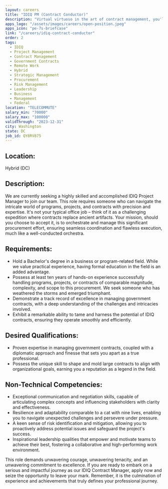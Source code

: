 ```yaml
---
layout: careers
title: "IDIQ PM (Contract Conductor)"
description: "Virtual virtuoso in the art of contract management, you'll navigate the labyrinth of large IDIQ government contracts from the comfort of your own chosen fortress (home), making them sing in harmony to your strategic tune."
apps_logo: "/assets/images/careers/open-position.jpeg"
apps_icon: "pe-7s-briefcase"
link: "/careers/idiq-contract-conductor"
order: 2
tags:
  - IDIQ
  - Project Management
  - Contract Management
  - Government Contracts
  - Remote Work
  - Hybrid
  - Strategic Management
  - Procurement
  - Risk Management
  - Leadership
  - Business
  - Management
  - Federal
location: "TELECOMMUTE"
salary_min: "70000"
salary_max: "100000"
validThrough: "2023-12-31"
city: Washington
state: DC
job_id: QY8RV875
---
```


## Location:

Hybrid (DC)

## Description:

We are currently seeking a highly skilled and accomplished IDIQ Project Manager to join our team. This role requires someone who can navigate the intricate world of programs, projects, and contracts with precision and expertise. It's not your typical office job – think of it as a challenging expedition where contracts replace ancient artifacts. Your mission, should you choose to accept it, is to orchestrate and manage this significant procurement effort, ensuring seamless coordination and flawless execution, much like a well-conducted orchestra.

## Requirements:

- Hold a Bachelor's degree in a business or program-related field. While we value practical experience, having formal education in the field is an added advantage.
- Possess at least ten years of hands-on experience successfully handling programs, projects, or contracts of comparable magnitude, complexity, and scope to this procurement. We seek someone who has weathered the storms and emerged triumphant.
- Demonstrate a track record of excellence in managing government contracts, with a deep understanding of the challenges and intricacies involved.
- Exhibit a remarkable ability to tame and harness the potential of IDIQ contracts, ensuring they operate smoothly and efficiently.

## Desired Qualifications:

- Proven expertise in managing government contracts, coupled with a diplomatic approach and finesse that sets you apart as a true professional.
- Possess the unique skill to shape and mold large contracts to align with organizational goals, earning you a reputation as a legend in the field.

## Non-Technical Competencies:

- Exceptional communication and negotiation skills, capable of articulating complex concepts and influencing stakeholders with clarity and effectiveness.
- Resilience and adaptability comparable to a cat with nine lives, enabling you to navigate unexpected challenges and persevere under pressure.
- A keen sense of risk identification and mitigation, allowing you to proactively address potential issues and safeguard the project's success.
- Inspirational leadership qualities that empower and motivate teams to achieve their best, fostering a collaborative and high-performing work environment.

This role demands unwavering courage, unwavering tenacity, and an unwavering commitment to excellence. If you are ready to embark on a serious and impactful journey as our IDIQ Contract Manager, apply now and seize the opportunity to leave your mark. Remember, it is the culmination of experience and achievements that truly defines your professional journey.

